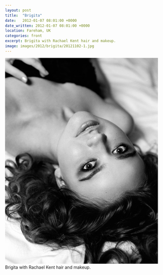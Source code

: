 ```yaml
---
layout: post
title:  "Brigita"
date:   2012-01-07 08:01:00 +0000
date_written: 2012-01-07 08:01:00 +0000
location: Fareham, UK
categories: front
excerpt: Brigita with Rachael Kent hair and makeup.
image: images/2012/brigita/20121102-1.jpg
---
```

<img src='/images/2012/brigita/20121102-1.jpg'/>
Brigita with Rachael Kent hair and makeup.
